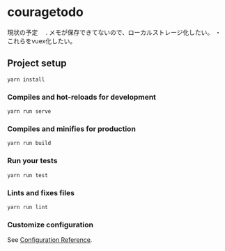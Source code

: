 # couragetodo
現状の予定　
. メモが保存できてないので、ローカルストレージ化したい。
・これらをvuex化したい。
## Project setup
```
yarn install
```

### Compiles and hot-reloads for development
```
yarn run serve
```

### Compiles and minifies for production
```
yarn run build
```

### Run your tests
```
yarn run test
```

### Lints and fixes files
```
yarn run lint
```

### Customize configuration
See [Configuration Reference](https://cli.vuejs.org/config/).
